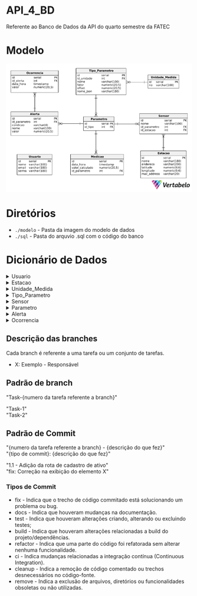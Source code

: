 # API_4_BD
Referente ao Banco de Dados da API do quarto semestre da FATEC

# Modelo

![Modelo do banco de dados](./modelo/Modelo.png)

# Diretórios

* `./modelo` - Pasta da imagem do modelo de dados
* `./sql` - Pasta do arquvio .sql com o código do banco

# Dicionário de Dados

<details>
<summary>Usuario</summary>

| Colunas | Tipo de dados | Comprimento | Restrições | Valor padrão | Descrição |
|:-:|:-:|:-:|:-:|:-:|:-:|
| id | SERIAL | Default | PK, NOT NULL | IDENTITY | Número de identificação do usuário |
| nome | VARCHAR | 100 | NOT NULL | N/A | Nome do usuário |
| email | VARCHAR | 180 | NOT NULL | N/A | Email do usuário |
| senha | VARCHAR | 180 | NOT NULL | N/A | Senha do usuário |

</details>

<details>
<summary>Estacao</summary>

| Colunas | Tipo de dados | Comprimento | Restrições | Valor padrão | Descrição |
|:-:|:-:|:-:|:-:|:-:|:-:|
| id | SERIAL | Default | PK, NOT NULL | IDENTITY | Número de identificação da estação |
| nome | VARCHAR | 180 | NOT NULL | N/A | Nome da estação |
| endereco | VARCHAR | 200 | NOT NULL | N/A | Endereco da estação |
| latitude | NUMERIC | (9, 6) | NOT NULL | N/A | Latitude da estação |
| longitude | NUMERIC | (9, 6) | NOT NULL | N/A | Longitude da estação |
| mac_address | VARCHAR | 20 | NOT NULL | N/A | Mac address da estação |

</details>

<details>
<summary>Unidade_Medida</summary>

| Colunas | Tipo de dados | Comprimento | Restrições | Valor padrão | Descrição |
|:-:|:-:|:-:|:-:|:-:|:-:|
| id | SERIAL | Default | PK, NOT NULL | IDENTITY | Número de identificação da unidade de medida |
| nome | VARCHAR | 100 | NOT NULL | N/A | Nome da unidade de medida |

</details>

<details>
<summary>Tipo_Parametro</summary>

| Colunas | Tipo de dados | Comprimento | Restrições | Valor padrão | Descrição |
|:-:|:-:|:-:|:-:|:-:|:-:|
| id | SERIAL | Default | PK, NOT NULL | IDENTITY | Número de identificação do tipo do parâmetro |
| id_unidade | INT | Default | FK, NOT NULL | IDENTITY | Número de identificação da unidade de medida |
| nome | VARCHAR | 100 | NOT NULL | N/A | Nome do tipo do parâmetro |
| fator | NUMERIC | (20, 5) | NOT NULL | N/A | Fator do tipo do parâmetro |
| offset | NUMERIC | (20, 5) | NOT NULL | N/A | Offset do tipo do parâmetro |
| nome_json | VARCHAR | 180 | NOT NULL | N/A | Nome do json do tipo do parâmetro |

</details>

<details>
<summary>Sensor</summary>

| Colunas | Tipo de dados | Comprimento | Restrições | Valor padrão | Descrição |
|:-:|:-:|:-:|:-:|:-:|:-:|
| id | SERIAL | Default | PK, NOT NULL | IDENTITY | Número de identificação do sensor |
| nome | VARCHAR | 100 | NOT NULL | N/A | Nome do tipo do parâmetro |
| id_estacao | INT | Default | FK, NOT NULL | IDENTITY | Número de identificação da estação |
| id_parametro | INT | Default | FK, NOT NULL | IDENTITY | Número de identificação do parâmetro |

</details>

<details>
<summary>Parametro</summary>

| Colunas | Tipo de dados | Comprimento | Restrições | Valor padrão | Descrição |
|:-:|:-:|:-:|:-:|:-:|:-:|
| id | SERIAL | Default | PK, NOT NULL | IDENTITY | Número de identificação do parâmetro |
| id_tipo | INT | Default | FK, NOT NULL | IDENTITY | Número de identificação do tipo do parâmetro |

</details>

<details>
<summary>Alerta</summary>

| Colunas | Tipo de dados | Comprimento | Restrições | Valor padrão | Descrição |
|:-:|:-:|:-:|:-:|:-:|:-:|
| id | SERIAL | Default | PK, NOT NULL | IDENTITY | Número de identificação do alerta |
| condicao | VARCHAR | 4 | NOT NULL | N/A | Condição da alerta |
| id_parametro | INT | Default | FK, NOT NULL | IDENTITY | Número de identificação do parâmetro |
| nome | VARCHAR  | 100 | NOT NULL | N/A | Nome do alerta |
| valor | NUMERIC | (20, 5) | NOT NULL | N/A | Valor do alerta |

</details>

<details>
<summary>Ocorrencia</summary>

| Colunas | Tipo de dados | Comprimento | Restrições | Valor padrão | Descrição |
|:-:|:-:|:-:|:-:|:-:|:-:|
| id | SERIAL | Default | PK, NOT NULL | IDENTITY | Número de identificação da ocorrência |
| id_alerta | INT | Default | FK, NOT NULL | IDENTITY | Número de identificação do alerta |
| data_hora | TIMESTAMP | 100 | NOT NULL | N/A | Data e hora da ocorrência |
| valor | NUMERIC | (20, 5) | NOT NULL | N/A | Valor da ocorrência |

</details>

## Descrição das branches
Cada branch é referente a uma tarefa ou um conjunto de tarefas.

- X: Exemplo - Responsável

## Padrão de branch
"Task-{numero da tarefa referente a branch}"

"Task-1"    
"Task-2"

## Padrão de Commit
"{numero da tarefa referente a branch} - {descrição do que fez}"    
"{tipo de commit}: {descrição do que fez}"

"1.1 - Adição da rota de cadastro de ativo"     
"fix: Correção na exibição do elemento X"

### Tipos de Commit

* fix - Indica que o trecho de código commitado está solucionando um problema ou bug.
* docs - Indica que houveram mudanças na documentação.
* test - Indica que houveram alterações criando, alterando ou excluindo testes;
* build - Indica que houveram alterações relacionadas a build do projeto/dependências.
* refactor - Indica que uma parte do código foi refatorada sem alterar nenhuma funcionalidade.
* ci - Indica mudanças relacionadas a integração contínua (Continuous Integration).
* cleanup - Indica a remoção de código comentado ou trechos desnecessários no código-fonte.
* remove - Indica a exclusão de arquivos, diretórios ou funcionalidades obsoletas ou não utilizadas.
